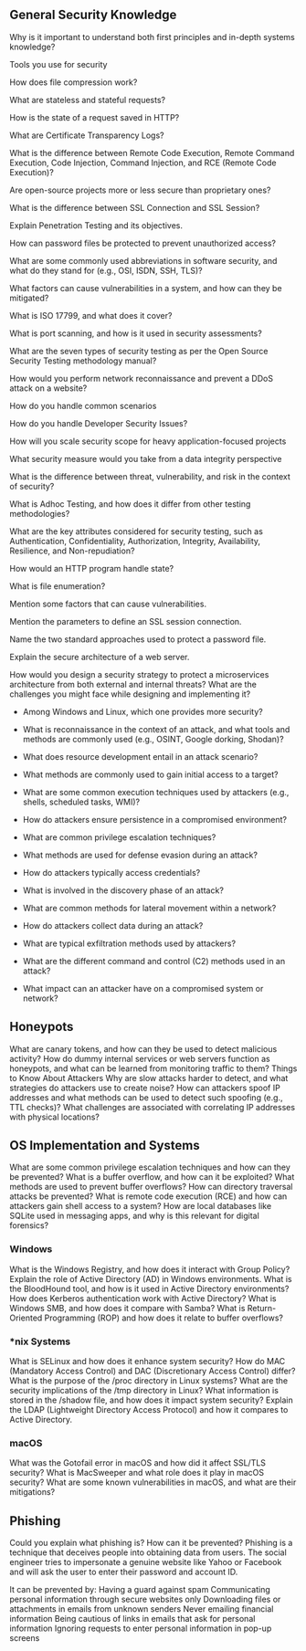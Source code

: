 ## General Security Knowledge
Why is it important to understand both first principles and in-depth systems knowledge?

Tools you use for security

How does file compression work?

What are stateless and stateful requests?

How is the state of a request saved in HTTP?

What are Certificate Transparency Logs?

What is the difference between Remote Code Execution, Remote Command Execution, Code Injection, Command Injection, and RCE (Remote Code Execution)?

Are open-source projects more or less secure than proprietary ones?

What is the difference between SSL Connection and SSL Session?

Explain Penetration Testing and its objectives.

How can password files be protected to prevent unauthorized access?

What are some commonly used abbreviations in software security, and what do they stand for (e.g., OSI, ISDN, SSH, TLS)?

What factors can cause vulnerabilities in a system, and how can they be mitigated?

What is ISO 17799, and what does it cover?

What is port scanning, and how is it used in security assessments?

What are the seven types of security testing as per the Open Source Security Testing methodology manual?

How would you perform network reconnaissance and prevent a DDoS attack on a website?

How do you handle common scenarios

How do you handle Developer Security Issues?

How will you scale security scope for heavy application-focused projects

What security measure would you take from a data integrity perspective

What is the difference between threat, vulnerability, and risk in the context of security?

What is Adhoc Testing, and how does it differ from other testing methodologies?

What are the key attributes considered for security testing, such as Authentication, Confidentiality, Authorization, Integrity, Availability, Resilience, and Non-repudiation?

How would an HTTP program handle state?

What is file enumeration?

Mention some factors that can cause vulnerabilities.

Mention the parameters to define an SSL session connection.

Name the two standard approaches used to protect a password file.

Explain the secure architecture of a web server.

How would you design a security strategy to protect a microservices architecture from both external and internal threats? What are the challenges you might face while designing and implementing it?

- Among Windows and Linux, which one provides more security?

- What is reconnaissance in the context of an attack, and what tools and methods are commonly used (e.g., OSINT, Google dorking, Shodan)?

- What does resource development entail in an attack scenario?

- What methods are commonly used to gain initial access to a target?

- What are some common execution techniques used by attackers (e.g., shells, scheduled tasks, WMI)?

- How do attackers ensure persistence in a compromised environment?

- What are common privilege escalation techniques?

- What methods are used for defense evasion during an attack?

- How do attackers typically access credentials?

- What is involved in the discovery phase of an attack?

- What are common methods for lateral movement within a network?

- How do attackers collect data during an attack?

- What are typical exfiltration methods used by attackers?

- What are the different command and control (C2) methods used in an attack?

- What impact can an attacker have on a compromised system or network?

## Honeypots
What are canary tokens, and how can they be used to detect malicious activity?
How do dummy internal services or web servers function as honeypots, and what can be learned from monitoring traffic to them?
Things to Know About Attackers
Why are slow attacks harder to detect, and what strategies do attackers use to create noise?
How can attackers spoof IP addresses and what methods can be used to detect such spoofing (e.g., TTL checks)?
What challenges are associated with correlating IP addresses with physical locations?

## OS Implementation and Systems
What are some common privilege escalation techniques and how can they be prevented?
What is a buffer overflow, and how can it be exploited? What methods are used to prevent buffer overflows?
How can directory traversal attacks be prevented?
What is remote code execution (RCE) and how can attackers gain shell access to a system?
How are local databases like SQLite used in messaging apps, and why is this relevant for digital forensics?

### Windows
What is the Windows Registry, and how does it interact with Group Policy?
Explain the role of Active Directory (AD) in Windows environments.
What is the BloodHound tool, and how is it used in Active Directory environments?
How does Kerberos authentication work with Active Directory?
What is Windows SMB, and how does it compare with Samba?
What is Return-Oriented Programming (ROP) and how does it relate to buffer overflows?

### *nix Systems
What is SELinux and how does it enhance system security?
How do MAC (Mandatory Access Control) and DAC (Discretionary Access Control) differ?
What is the purpose of the /proc directory in Linux systems?
What are the security implications of the /tmp directory in Linux?
What information is stored in the /shadow file, and how does it impact system security?
Explain the LDAP (Lightweight Directory Access Protocol) and how it compares to Active Directory.

### macOS
What was the Gotofail error in macOS and how did it affect SSL/TLS security?
What is MacSweeper and what role does it play in macOS security?
What are some known vulnerabilities in macOS, and what are their mitigations?

## Phishing
Could you explain what phishing is? How can it be prevented?
Phishing is a technique that deceives people into obtaining data from users. The social engineer tries to impersonate a genuine website like Yahoo or Facebook and will ask the user to enter their password and account ID.

It can be prevented by:
Having a guard against spam
Communicating personal information through secure websites only
Downloading files or attachments in emails from unknown senders
Never emailing financial information
Being cautious of links in emails that ask for personal information
Ignoring requests to enter personal information in pop-up screens